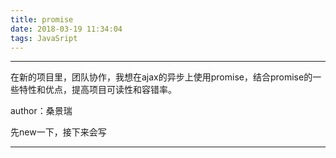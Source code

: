 ```yaml
---
title: promise
date: 2018-03-19 11:34:04
tags: JavaSript
---
```


---

在新的项目里，团队协作，我想在ajax的异步上使用promise，结合promise的一些特性和优点，提高项目可读性和容错率。

author：桑景瑞
<!-- more -->

先new一下，接下来会写


---